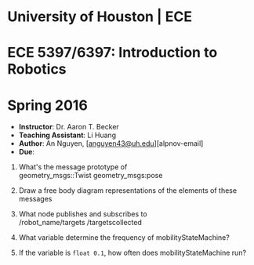 # University of Houston | ECE                                                                                 
# ECE 5397/6397: Introduction to Robotics                                                                      
# Spring 2016

* **Instructor**:  Dr. Aaron T. Becker
* **Teaching Assistant**: Li Huang
* **Author**: An Nguyen, [anguyen43@uh.edu][alpnov-email] 
* **Due**: 

1. What's the message prototype of  
	geometry_msgs::Twist
	geometry_msgs:pose

1. Draw a free body diagram representations of the elements of these messages

1. What node publishes and subscribes to  
	/robot\_name/targets
	/targetscollected

1. What variable determine the frequency of mobilityStateMachine?

1. If the variable is `float 0.1`, how often does mobilityStateMachine run?
